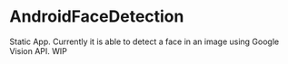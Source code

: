 # AndroidFaceDetection
Static App.
Currently it is able to detect a face in an image using Google Vision API.
WIP
